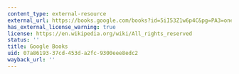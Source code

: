```yaml
---
content_type: external-resource
external_url: https://books.google.com/books?id=5iI53Z1w6p4C&pg=PA3=onepage#v=onepage&q&f=false
has_external_license_warning: true
license: https://en.wikipedia.org/wiki/All_rights_reserved
status: ''
title: Google Books
uid: 07a86193-37cd-453d-a2fc-9300eee8edc2
wayback_url: ''
---
```

